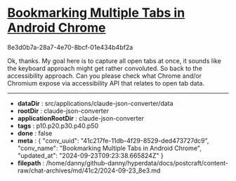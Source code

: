 # [Bookmarking Multiple Tabs in Android Chrome](https://claude.ai/chat/41c217fe-11db-4f29-8529-ded473727dc9)

8e3d0b7a-28a7-4e70-8bcf-01e434b4bf2a

Ok, thanks. My goal here is to capture all open tabs at once, it sounds like the keyboard approach might get rather convoluted. So back to the accessibility approach. Can you please check what Chrome and/or Chromium expose via accessibility API that relates to open tab data.

---

* **dataDir** : src/applications/claude-json-converter/data
* **rootDir** : claude-json-converter
* **applicationRootDir** : claude-json-converter
* **tags** : p10.p20.p30.p40.p50
* **done** : false
* **meta** : {
  "conv_uuid": "41c217fe-11db-4f29-8529-ded473727dc9",
  "conv_name": "Bookmarking Multiple Tabs in Android Chrome",
  "updated_at": "2024-09-23T09:23:38.665824Z"
}
* **filepath** : /home/danny/github-danny/hyperdata/docs/postcraft/content-raw/chat-archives/md/41c2/2024-09-23_8e3.md